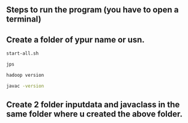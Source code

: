 ## Steps to run the program (you have to open a terminal)

## Create a folder of ypur name or usn. 

```bash
start-all.sh
```

```bash
jps
```


```bash
hadoop version
```


```bash
javac -version
```

## Create 2 folder inputdata and javaclass in the same folder where u created the above folder.
